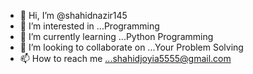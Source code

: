 - 👋 Hi, I’m @shahidnazir145
- 👀 I’m interested in ...Programming 
- 🌱 I’m currently learning ...Python Programming 
- 💞️ I’m looking to collaborate on ...Your Problem Solving 
- 📫 How to reach me ...shahidjoyia5555@gmail.com

<!---
shahidnazir145/shahidnazir145 is a ✨ special ✨ repository because its `README.md` (this file) appears on your GitHub profile.
You can click the Preview link to take a look at your changes.
--->

